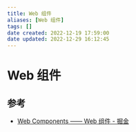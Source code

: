 ```yaml
---
title: Web 组件
aliases: [Web 组件]
tags: []
date created: 2022-12-19 17:59:00
date updated: 2022-12-29 16:12:45
---
```


# Web 组件

## 参考

- [Web Components —— Web 组件 - 掘金](https://juejin.cn/post/7048909361062051876)
